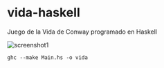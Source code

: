 # vida-haskell
Juego de la Vida de Conway programado en Haskell


![screenshot1](https://user-images.githubusercontent.com/75378876/178856482-5aef2d4f-d567-48ae-a0d2-ce89a588c1e5.jpg)


```
ghc --make Main.hs -o vida
```
